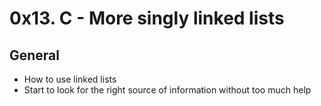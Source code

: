 # 0x13. C - More singly linked lists

## General
* How to use linked lists
* Start to look for the right source of information without too much help
